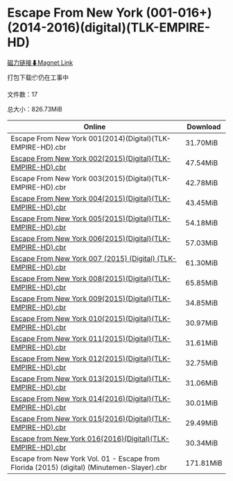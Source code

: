 # Escape From New York (001-016+)(2014-2016)(digital)(TLK-EMPIRE-HD)

[磁力链接⬇Magnet Link](magnet:?xt=urn:btih:ba5c0acc2195f5d0a3eade27e6673d1737dc087d&dn=Escape%20From%20New%20York%20%28001-016%2B%29%282014-2016%29%28digital%29%28TLK-EMPIRE-HD%29)

打包下载📦仍在工事中

文件数：17

总大小：826.73MiB

Online | Download
--- | ---
Escape From New York 001(2014)(Digital)(TLK-EMPIRE-HD).cbr | 31.70MiB
[Escape From New York 002(2015)(Digital)(TLK-EMPIRE-HD).cbr](https://github.com/alicewish/markdown/blob/master/comic/Escape-From-New-York-002-2015-Digital-TLK-EMPIRE-HD-cbr.md) | 47.54MiB
Escape From New York 003(2015)(Digital)(TLK-EMPIRE-HD).cbr | 42.78MiB
[Escape From New York 004(2015)(Digital)(TLK-EMPIRE-HD).cbr](https://github.com/alicewish/markdown/blob/master/comic/Escape-From-New-York-004-2015-Digital-TLK-EMPIRE-HD-cbr.md) | 43.45MiB
[Escape From New York 005(2015)(Digital)(TLK-EMPIRE-HD).cbr](https://github.com/alicewish/markdown/blob/master/comic/Escape-From-New-York-005-2015-Digital-TLK-EMPIRE-HD-cbr.md) | 54.18MiB
[Escape From New York 006(2015)(Digital)(TLK-EMPIRE-HD).cbr](https://github.com/alicewish/markdown/blob/master/comic/Escape-From-New-York-006-2015-Digital-TLK-EMPIRE-HD-cbr.md) | 57.03MiB
[Escape From New York 007 (2015) (Digital) (TLK-EMPIRE-HD).cbr](https://github.com/alicewish/markdown/blob/master/comic/Escape-From-New-York-007-2015-Digital-TLK-EMPIRE-HD-cbr.md) | 61.30MiB
[Escape From New York 008(2015)(Digital)(TLK-EMPIRE-HD).cbr](https://github.com/alicewish/markdown/blob/master/comic/Escape-From-New-York-008-2015-Digital-TLK-EMPIRE-HD-cbr.md) | 65.85MiB
[Escape From New York 009(2015)(Digital)(TLK-EMPIRE-HD).cbr](https://github.com/alicewish/markdown/blob/master/comic/Escape-From-New-York-009-2015-Digital-TLK-EMPIRE-HD-cbr.md) | 34.85MiB
[Escape From New York 010(2015)(Digital)(TLK-EMPIRE-HD).cbr](https://github.com/alicewish/markdown/blob/master/comic/Escape-From-New-York-010-2015-Digital-TLK-EMPIRE-HD-cbr.md) | 30.97MiB
[Escape From New York 011(2015)(Digital)(TLK-EMPIRE-HD).cbr](https://github.com/alicewish/markdown/blob/master/comic/Escape-From-New-York-011-2015-Digital-TLK-EMPIRE-HD-cbr.md) | 31.61MiB
[Escape From New York 012(2015)(Digital)(TLK-EMPIRE-HD).cbr](https://github.com/alicewish/markdown/blob/master/comic/Escape-From-New-York-012-2015-Digital-TLK-EMPIRE-HD-cbr.md) | 32.75MiB
[Escape From New York 013(2015)(Digital)(TLK-EMPIRE-HD).cbr](https://github.com/alicewish/markdown/blob/master/comic/Escape-From-New-York-013-2015-Digital-TLK-EMPIRE-HD-cbr.md) | 31.06MiB
[Escape From New York 014(2016)(Digital)(TLK-EMPIRE-HD).cbr](https://github.com/alicewish/markdown/blob/master/comic/Escape-From-New-York-014-2016-Digital-TLK-EMPIRE-HD-cbr.md) | 30.01MiB
[Escape From New York 015(2016)(Digital)(TLK-EMPIRE-HD).cbr](https://github.com/alicewish/markdown/blob/master/comic/Escape-From-New-York-015-2016-Digital-TLK-EMPIRE-HD-cbr.md) | 29.49MiB
[Escape from New York 016(2016)(Digital)(TLK-EMPIRE-HD).cbr](https://github.com/alicewish/markdown/blob/master/comic/Escape-from-New-York-016-2016-Digital-TLK-EMPIRE-HD-cbr.md) | 30.34MiB
Escape from New York Vol. 01 - Escape from Florida (2015) (digital) (Minutemen-Slayer).cbr | 171.81MiB